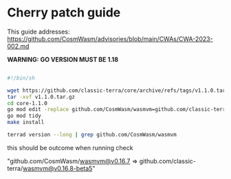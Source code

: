 # Cherry patch guide

This guide addresses: https://github.com/CosmWasm/advisories/blob/main/CWAs/CWA-2023-002.md

**WARNING: GO VERSION MUST BE 1.18**

```sh

#!/bin/sh

wget https://github.com/classic-terra/core/archive/refs/tags/v1.1.0.tar.gz
tar -xvf v1.1.0.tar.gz
cd core-1.1.0
go mod edit -replace github.com/CosmWasm/wasmvm=github.com/classic-terra/wasmvm@v0.16.8-beta5
go mod tidy
make install

terrad version --long | grep github.com/CosmWasm/wasmvm
```

this should be outcome when running check

"github.com/CosmWasm/wasmvm@v0.16.7 => github.com/classic-terra/wasmvm@v0.16.8-beta5"